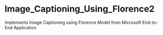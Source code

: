 # Image_Captioning_Using_Florence2
Implements Image Captioning using Florence Model from Microsoft End-to-End Application

